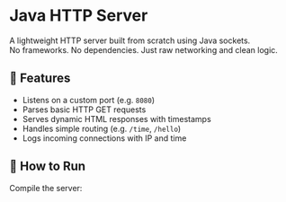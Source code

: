 # Java HTTP Server

A lightweight HTTP server built from scratch using Java sockets.  
No frameworks. No dependencies. Just raw networking and clean logic.

## 🔧 Features

- Listens on a custom port (e.g. `8080`)
- Parses basic HTTP GET requests
- Serves dynamic HTML responses with timestamps
- Handles simple routing (e.g. `/time`, `/hello`)
- Logs incoming connections with IP and time

## 🚀 How to Run

 Compile the server:
   
   

